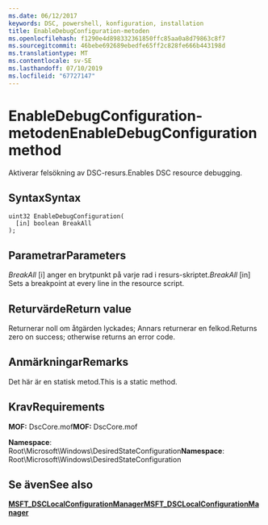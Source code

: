 ```yaml
---
ms.date: 06/12/2017
keywords: DSC, powershell, konfiguration, installation
title: EnableDebugConfiguration-metoden
ms.openlocfilehash: f1290e4d898332361850ffc85aa0a8d79863c8f7
ms.sourcegitcommit: 46bebe692689ebedfe65ff2c828fe666b443198d
ms.translationtype: MT
ms.contentlocale: sv-SE
ms.lasthandoff: 07/10/2019
ms.locfileid: "67727147"
---
```

# <a name="enabledebugconfiguration-method"></a><span data-ttu-id="e7d91-103">EnableDebugConfiguration-metoden</span><span class="sxs-lookup"><span data-stu-id="e7d91-103">EnableDebugConfiguration method</span></span>

<span data-ttu-id="e7d91-104">Aktiverar felsökning av DSC-resurs.</span><span class="sxs-lookup"><span data-stu-id="e7d91-104">Enables DSC resource debugging.</span></span>

## <a name="syntax"></a><span data-ttu-id="e7d91-105">Syntax</span><span class="sxs-lookup"><span data-stu-id="e7d91-105">Syntax</span></span>

```mof
uint32 EnableDebugConfiguration(
  [in] boolean BreakAll
);
```

## <a name="parameters"></a><span data-ttu-id="e7d91-106">Parametrar</span><span class="sxs-lookup"><span data-stu-id="e7d91-106">Parameters</span></span>

<span data-ttu-id="e7d91-107">*BreakAll* \[i\] anger en brytpunkt på varje rad i resurs-skriptet.</span><span class="sxs-lookup"><span data-stu-id="e7d91-107">*BreakAll* \[in\] Sets a breakpoint at every line in the resource script.</span></span>

## <a name="return-value"></a><span data-ttu-id="e7d91-108">Returvärde</span><span class="sxs-lookup"><span data-stu-id="e7d91-108">Return value</span></span>

<span data-ttu-id="e7d91-109">Returnerar noll om åtgärden lyckades; Annars returnerar en felkod.</span><span class="sxs-lookup"><span data-stu-id="e7d91-109">Returns zero on success; otherwise returns an error code.</span></span>

## <a name="remarks"></a><span data-ttu-id="e7d91-110">Anmärkningar</span><span class="sxs-lookup"><span data-stu-id="e7d91-110">Remarks</span></span>

<span data-ttu-id="e7d91-111">Det här är en statisk metod.</span><span class="sxs-lookup"><span data-stu-id="e7d91-111">This is a static method.</span></span>

## <a name="requirements"></a><span data-ttu-id="e7d91-112">Krav</span><span class="sxs-lookup"><span data-stu-id="e7d91-112">Requirements</span></span>

<span data-ttu-id="e7d91-113">**MOF:** DscCore.mof</span><span class="sxs-lookup"><span data-stu-id="e7d91-113">**MOF:** DscCore.mof</span></span>

<span data-ttu-id="e7d91-114">**Namespace**: Root\Microsoft\Windows\DesiredStateConfiguration</span><span class="sxs-lookup"><span data-stu-id="e7d91-114">**Namespace**: Root\Microsoft\Windows\DesiredStateConfiguration</span></span>

## <a name="see-also"></a><span data-ttu-id="e7d91-115">Se även</span><span class="sxs-lookup"><span data-stu-id="e7d91-115">See also</span></span>

[<span data-ttu-id="e7d91-116">**MSFT_DSCLocalConfigurationManager**</span><span class="sxs-lookup"><span data-stu-id="e7d91-116">**MSFT_DSCLocalConfigurationManager**</span></span>](msft-dsclocalconfigurationmanager.md)
